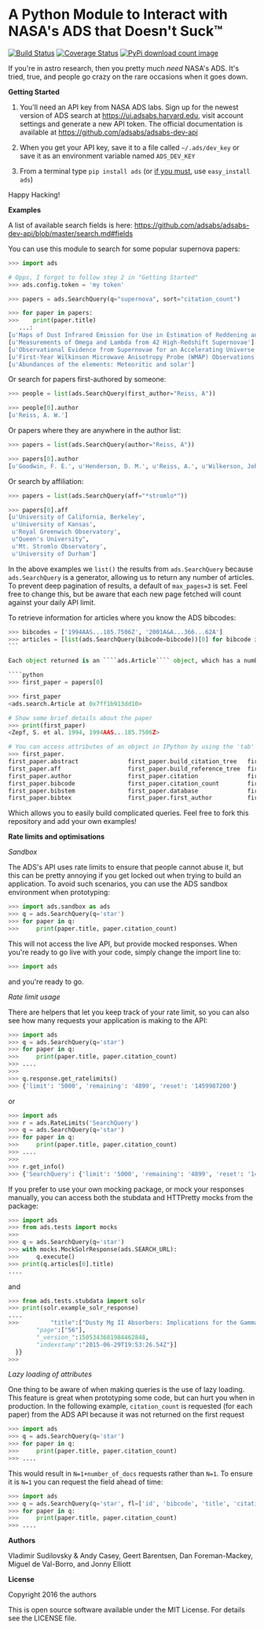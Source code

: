 **A Python Module to Interact with NASA's ADS that Doesn't Suck™**
==================================================================

[![Build Status](http://img.shields.io/travis/andycasey/ads.svg?branch-master)](https://travis-ci.org/andycasey/ads) [![Coverage Status](https://coveralls.io/repos/github/andycasey/ads/badge.svg?branch=master)](https://coveralls.io/github/andycasey/ads?branch=master) [![PyPi download count image](http://img.shields.io/pypi/dm/ads.svg)](https://pypi.python.org/pypi/ads/)

If you're in astro research, then you pretty much _need_ NASA's ADS. It's tried, true, and people go crazy on the rare occasions when it goes down.

**Getting Started**

1. You'll need an API key from NASA ADS labs. Sign up for the newest version of ADS search at https://ui.adsabs.harvard.edu, visit account settings and generate a new API token. The official documentation is available at https://github.com/adsabs/adsabs-dev-api

2. When you get your API key, save it to a file called ``~/.ads/dev_key`` or save it as an environment variable named ``ADS_DEV_KEY``

3. From a terminal type ``pip install ads`` (or [if you must](https://stackoverflow.com/questions/3220404/why-use-pip-over-easy-install), use ``easy_install ads``)

Happy Hacking!


**Examples**

A list of available search fields is here: 
https://github.com/adsabs/adsabs-dev-api/blob/master/search.md#fields

You can use this module to search for some popular supernova papers:
````python
>>> import ads

# Opps, I forgot to follow step 2 in "Getting Started"
>>> ads.config.token = 'my token'

>>> papers = ads.SearchQuery(q="supernova", sort="citation_count")

>>> for paper in papers:
>>>    print(paper.title)
   ...:
[u'Maps of Dust Infrared Emission for Use in Estimation of Reddening and Cosmic Microwave Background Radiation Foregrounds']
[u'Measurements of Omega and Lambda from 42 High-Redshift Supernovae']
[u'Observational Evidence from Supernovae for an Accelerating Universe and a Cosmological Constant']
[u'First-Year Wilkinson Microwave Anisotropy Probe (WMAP) Observations: Determination of Cosmological Parameters']
[u'Abundances of the elements: Meteoritic and solar']
````

Or search for papers first-authored by someone:
````python
>>> people = list(ads.SearchQuery(first_author="Reiss, A"))

>>> people[0].author
[u'Reiss, A. W.']
````

Or papers where they are anywhere in the author list:
````python
>>> papers = list(ads.SearchQuery(author="Reiss, A"))

>>> papers[0].author
[u'Goodwin, F. E.', u'Henderson, D. M.', u'Reiss, A.', u'Wilkerson, John L.']
````

Or search by affiliation:
````python
>>> papers = list(ads.SearchQuery(aff="*stromlo*"))

>>> papers[0].aff
[u'University of California, Berkeley',
 u'University of Kansas',
 u'Royal Greenwich Observatory',
 u"Queen's University",
 u'Mt. Stromlo Observatory',
 u'University of Durham']
````

In the above examples we `list()` the results from `ads.SearchQuery` because `ads.SearchQuery` is a generator, allowing us to return any number of articles. 
To prevent deep pagination of results, a default of `max_pages=3` is set. 
Feel free to change this, but be aware that each new page fetched will count against your daily API limit. 

To retrieve information for articles where you know the ADS bibcodes:
````python
>>> bibcodes = ['1994AAS...185.7506Z', '2001A&A...366...62A']
>>> articles = [list(ads.SearchQuery(bibcode=bibcode))[0] for bibcode in bibcodes]
```

Each object returned is an ````ads.Article```` object, which has a number of *very* handy attributes and functions:

````python
>>> first_paper = papers[0]

>>> first_paper
<ads.search.Article at 0x7ff1b913dd10>

# Show some brief details about the paper
>>> print(first_paper)
<Zepf, S. et al. 1994, 1994AAS...185.7506Z>

# You can access attributes of an object in IPython by using the 'tab' button:
>>> first_paper.
first_paper.abstract              first_paper.build_citation_tree   first_paper.first_author_norm     first_paper.keys                  first_paper.pubdate
first_paper.aff                   first_paper.build_reference_tree  first_paper.id                    first_paper.keyword               first_paper.read_count
first_paper.author                first_paper.citation              first_paper.identifier            first_paper.metrics               first_paper.reference
first_paper.bibcode               first_paper.citation_count        first_paper.issue                 first_paper.page                  first_paper.title
first_paper.bibstem               first_paper.database              first_paper.items                 first_paper.property              first_paper.volume
first_paper.bibtex                first_paper.first_author          first_paper.iteritems             first_paper.pub                   first_paper.year
````

Which allows you to easily build complicated queries. Feel free to fork this repository and add your own examples!

**Rate limits and optimisations**

*Sandbox*

The ADS's API uses rate limits to ensure that people cannot abuse it, but this can be pretty annoying if you get locked out when trying to build an application. To avoid such scenarios, you can use the ADS sandbox environment when prototyping:

```python
>>> import ads.sandbox as ads
>>> q = ads.SearchQuery(q='star')
>>> for paper in q:
>>>     print(paper.title, paper.citation_count)
```

This will not access the live API, but provide mocked responses. When you're ready to go live with your code, simply change the import line to:
```python
>>> import ads
```

and you're ready to go.

*Rate limit usage*

There are helpers that let you keep track of your rate limit, so you can also see how many requests your application is making to the API:

```python
>>> import ads
>>> q = ads.SearchQuery(q='star')
>>> for paper in q:
>>>     print(paper.title, paper.citation_count)
>>> ....
>>>
>>> q.response.get_ratelimits()
>>> {'limit': '5000', 'remaining': '4899', 'reset': '1459987200'}
```

or

```python
>>> import ads
>>> r = ads.RateLimits('SearchQuery')
>>> q = ads.SearchQuery(q='star')
>>> for paper in q:
>>>     print(paper.title, paper.citation_count)
>>> ....
>>>
>>> r.get_info()
>>> {'SearchQuery': {'limit': '5000', 'remaining': '4899', 'reset': '1459987200'}}
```

If you prefer to use your own mocking package, or mock your responses manually, you can access both the stubdata and HTTPretty mocks from the package:
```python
>>> import ads
>>> from ads.tests import mocks
>>>
>>> q = ads.SearchQuery(q='star')
>>> with mocks.MockSolrResponse(ads.SEARCH_URL):
>>>     q.execute()
>>> print(q.articles[0].title)
....
```

and
```python
>>> from ads.tests.stubdata import solr
>>> print(solr.example_solr_response)
....
>>>         "title":["Dusty Mg II Absorbers: Implications for the Gamma-ray Burst/Quasar Incidence Discrepancy"],
        "page":["56"],
        "_version_":1505343681984462848,
        "indexstamp":"2015-06-29T19:53:26.54Z"}]
  }}
>>>
  ```

*Lazy loading of attributes*

One thing to be aware of when making queries is the use of lazy loading. This feature is great when prototyping some code, but can hurt you when in production. In the following example, `citation_count` is requested (for each paper) from the ADS API because it was not returned on the first request


```python
>>> import ads
>>> q = ads.SearchQuery(q='star')
>>> for paper in q:
>>>     print(paper.title, paper.citation_count)
>>> ....
```

This would result in `N=1+number_of_docs` requests rather than `N=1`. To ensure it is `N=1` you can request the field ahead of time:

```python
>>> import ads
>>> q = ads.SearchQuery(q='star', fl=['id', 'bibcode', 'title', 'citation_count'])
>>> for paper in q:
>>>     print(paper.title, paper.citation_count)
>>> ....
```

**Authors**

Vladimir Sudilovsky & Andy Casey, Geert Barentsen, Dan Foreman-Mackey, Miguel de Val-Borro, and Jonny Elliott

**License**

Copyright 2016 the authors

This is open source software available under the MIT License. For details see the LICENSE file.
